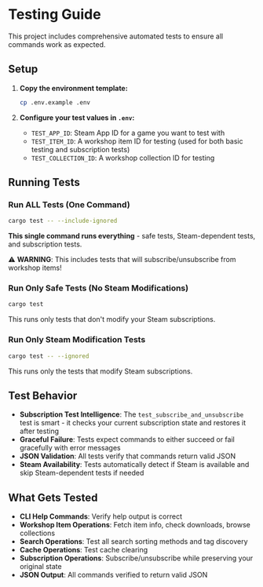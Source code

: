 # Testing Guide

This project includes comprehensive automated tests to ensure all commands work as expected.

## Setup

1. **Copy the environment template:**
   ```bash
   cp .env.example .env
   ```

2. **Configure your test values in `.env`:**
   - `TEST_APP_ID`: Steam App ID for a game you want to test with
   - `TEST_ITEM_ID`: A workshop item ID for testing (used for both basic testing and subscription tests)
   - `TEST_COLLECTION_ID`: A workshop collection ID for testing

## Running Tests

### Run ALL Tests (One Command)
```bash
cargo test -- --include-ignored
```
**This single command runs everything** - safe tests, Steam-dependent tests, and subscription tests.

⚠️ **WARNING**: This includes tests that will subscribe/unsubscribe from workshop items!

### Run Only Safe Tests (No Steam Modifications)
```bash
cargo test
```
This runs only tests that don't modify your Steam subscriptions.

### Run Only Steam Modification Tests
```bash
cargo test -- --ignored
```
This runs only the tests that modify Steam subscriptions.

## Test Behavior

- **Subscription Test Intelligence**: The `test_subscribe_and_unsubscribe` test is smart - it checks your current subscription state and restores it after testing
- **Graceful Failure**: Tests expect commands to either succeed or fail gracefully with error messages
- **JSON Validation**: All tests verify that commands return valid JSON
- **Steam Availability**: Tests automatically detect if Steam is available and skip Steam-dependent tests if needed

## What Gets Tested

- **CLI Help Commands**: Verify help output is correct
- **Workshop Item Operations**: Fetch item info, check downloads, browse collections
- **Search Operations**: Test all search sorting methods and tag discovery
- **Cache Operations**: Test cache clearing
- **Subscription Operations**: Subscribe/unsubscribe while preserving your original state
- **JSON Output**: All commands verified to return valid JSON
